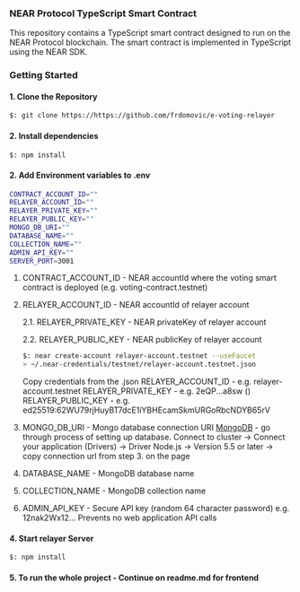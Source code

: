 ### NEAR Protocol TypeScript Smart Contract

This repository contains a TypeScript smart contract designed to run on the NEAR Protocol blockchain. The smart contract is implemented in TypeScript using the NEAR SDK.

### Getting Started

#### 1. Clone the Repository

```bash
$: git clone https://https://github.com/frdomovic/e-voting-relayer
```

#### 2. Install dependencies

```bash
$: npm install
```

#### 2. Add Environment variables to .env

```bash
CONTRACT_ACCOUNT_ID=""
RELAYER_ACCOUNT_ID=""
RELAYER_PRIVATE_KEY=""
RELAYER_PUBLIC_KEY=""
MONGO_DB_URI=""
DATABASE_NAME=""
COLLECTION_NAME=""
ADMIN_API_KEY=""
SERVER_PORT=3001
```

1. CONTRACT_ACCOUNT_ID - NEAR accountId where the voting smart contract is deployed (e.g. voting-contract.testnet)

2. RELAYER_ACCOUNT_ID - NEAR accountId of relayer account

   2.1. RELAYER_PRIVATE_KEY - NEAR privateKey of relayer account

   2.2. RELAYER_PUBLIC_KEY - NEAR publicKey of relayer account

   ```bash
   $: near create-account relayer-account.testnet --useFaucet
   > ~/.near-credentials/testnet/relayer-account.testnet.json
   ```

   Copy credentials from the .json
   RELAYER_ACCOUNT_ID - e.g. relayer-account.testnet
   RELAYER_PRIVATE_KEY - e.g. 2eQP...a8sw ()
   RELAYER_PUBLIC_KEY - e.g. ed25519:62WU79rjHuyBT7dcE1iYBHEcamSkmURGoRbcNDYB65rV

3. MONGO_DB_URI - Mongo database connection URI
   [MongoDB](https://cloud.mongodb.com/) - go through process of setting up database.
   Connect to cluster -> Connect your application (Drivers) -> Driver Node.js -> Version 5.5 or later -> copy connection url from step 3. on the page
4. DATABASE_NAME - MongoDB database name
5. COLLECTION_NAME - MongoDB collection name
6. ADMIN_API_KEY - Secure API key (random 64 character password) e.g. 12nak2Wx12...
   Prevents no web application API calls

#### 4. Start relayer Server

```bash
$: npm install
```

#### 5. To run the whole project - Continue on readme.md for frontend
